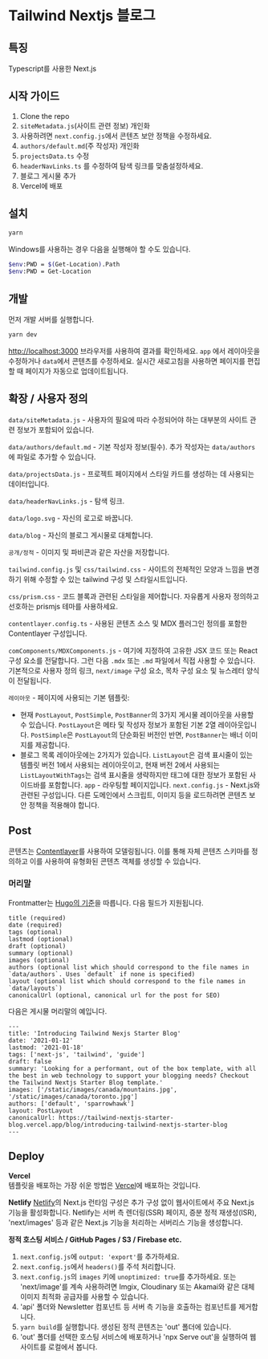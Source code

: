 # Tailwind Nextjs 블로그

## 특징

Typescript를 사용한 Next.js

## 시작 가이드

1. Clone the repo
2. `siteMetadata.js`(사이트 관련 정보) 개인화
3. 사용하려면 `next.config.js`에서 콘텐츠 보안 정책을 수정하세요.
4. `authors/default.md`(주 작성자) 개인화
5. `projectsData.ts` 수정
6. `headerNavLinks.ts` 를 수정하여 탐색 링크를 맞춤설정하세요.
7. 블로그 게시물 추가
8. Vercel에 배포

## 설치

```bash
yarn
```

Windows를 사용하는 경우 다음을 실행해야 할 수도 있습니다.
```bash
$env:PWD = $(Get-Location).Path
$env:PWD = Get-Location
```

## 개발

먼저 개발 서버를 실행합니다.

```bash
yarn dev
```

[http://localhost:3000](http://localhost:3000) 브라우저를 사용하여 결과를 확인하세요.
`app` 에서 레이아웃을 수정하거나 `data`에서 콘텐츠를 수정하세요. 
실시간 새로고침을 사용하면 페이지를 편집할 때 페이지가 자동으로 업데이트됩니다.

## 확장 / 사용자 정의

`data/siteMetadata.js` - 사용자의 필요에 따라 수정되어야 하는 대부분의 사이트 관련 정보가 포함되어 있습니다.

`data/authors/default.md` - 기본 작성자 정보(필수). 추가 작성자는 `data/authors`에 파일로 추가할 수 있습니다.

`data/projectsData.js` - 프로젝트 페이지에서 스타일 카드를 생성하는 데 사용되는 데이터입니다.

`data/headerNavLinks.js` - 탐색 링크.

`data/logo.svg` - 자신의 로고로 바꿉니다.

`data/blog` - 자신의 블로그 게시물로 대체합니다.

`공개/정적` - 이미지 및 파비콘과 같은 자산을 저장합니다.

`tailwind.config.js` 및 `css/tailwind.css` - 사이트의 전체적인 모양과 느낌을 변경하기 위해 수정할 수 있는 tailwind 구성 및 스타일시트입니다.

`css/prism.css` - 코드 블록과 관련된 스타일을 제어합니다. 자유롭게 사용자 정의하고 선호하는 prismjs 테마를 사용하세요.

`contentlayer.config.ts` - 사용된 콘텐츠 소스 및 MDX 플러그인 정의를 포함한 Contentlayer 구성입니다.

`comComponents/MDXComponents.js` - 여기에 지정하여 고유한 JSX 코드 또는 React 구성 요소를 전달합니다. 그런 다음 `.mdx` 또는 `.md` 파일에서 직접 사용할 수 있습니다. 기본적으로 사용자 정의 링크, `next/image` 구성 요소, 목차 구성 요소 및 뉴스레터 양식이 전달됩니다.

`레이아웃` - 페이지에 사용되는 기본 템플릿:
- 현재 `PostLayout`, `PostSimple`, `PostBanner`의 3가지 게시물 레이아웃을 사용할 수 있습니다. `PostLayout`은 메타 및 작성자 정보가 포함된 기본 2열 레이아웃입니다. `PostSimple`은 `PostLayout`의 단순화된 버전인 반면, `PostBanner`는 배너 이미지를 제공합니다.
- 블로그 목록 레이아웃에는 2가지가 있습니다. `ListLayout`은 검색 표시줄이 있는 템플릿 버전 1에서 사용되는 레이아웃이고, 현재 버전 2에서 사용되는 `ListLayoutWithTags`는 검색 표시줄을 생략하지만 태그에 대한 정보가 포함된 사이드바를 포함합니다.
  `app` - 라우팅할 페이지입니다.
  `next.config.js` - Next.js와 관련된 구성입니다. 다른 도메인에서 스크립트, 이미지 등을 로드하려면 콘텐츠 보안 정책을 적용해야 합니다.

## Post

콘텐츠는 [Contentlayer](https://www.contentlayer.dev/)를 사용하여 모델링됩니다. 이를 통해 자체 콘텐츠 스키마를 정의하고 이를 사용하여 유형화된 콘텐츠 객체를 생성할 수 있습니다.

### 머리말

Frontmatter는 [Hugo의 기준](https://gohugo.io/content-management/front-matter/)을 따릅니다.
다음 필드가 지원됩니다.

```
title (required)
date (required)
tags (optional)
lastmod (optional)
draft (optional)
summary (optional)
images (optional)
authors (optional list which should correspond to the file names in `data/authors`. Uses `default` if none is specified)
layout (optional list which should correspond to the file names in `data/layouts`)
canonicalUrl (optional, canonical url for the post for SEO)
```

다음은 게시물 머리말의 예입니다.

```
---
title: 'Introducing Tailwind Nexjs Starter Blog'
date: '2021-01-12'
lastmod: '2021-01-18'
tags: ['next-js', 'tailwind', 'guide']
draft: false
summary: 'Looking for a performant, out of the box template, with all the best in web technology to support your blogging needs? Checkout the Tailwind Nextjs Starter Blog template.'
images: ['/static/images/canada/mountains.jpg', '/static/images/canada/toronto.jpg']
authors: ['default', 'sparrowhawk']
layout: PostLayout
canonicalUrl: https://tailwind-nextjs-starter-blog.vercel.app/blog/introducing-tailwind-nextjs-starter-blog
---
```

## Deploy

**Vercel**  
템플릿을 배포하는 가장 쉬운 방법은 [Vercel](https://vercel.com)에 배포하는 것입니다. 


**Netlify**
[Netlify](https://www.netlify.com/)의 Next.js 런타임 구성은 추가 구성 없이 웹사이트에서 주요 Next.js 기능을 활성화합니다. 
Netlify는 서버 측 렌더링(SSR) 페이지, 증분 정적 재생성(ISR), 'next/images' 등과 같은 Next.js 기능을 처리하는 서버리스 기능을 생성합니다.


**정적 호스팅 서비스 / GitHub Pages / S3 / Firebase etc.**

1. `next.config.js`에 `output: 'export'`를 추가하세요.
2. `next.config.js`에서 `headers()`를 주석 처리합니다.
3. `next.config.js`의 `images` 키에 `unoptimized: true`를 추가하세요.
   또는 'next/image'를 계속 사용하려면 Imgix, Cloudinary 또는 Akamai와 같은 대체 이미지 최적화 공급자를 사용할 수 있습니다.
4. 'api' 폴더와 Newsletter 컴포넌트 등 서버 측 기능을 호출하는 컴포넌트를 제거합니다.
5. `yarn build`를 실행합니다. 생성된 정적 콘텐츠는 'out' 폴더에 있습니다.
6. 'out' 폴더를 선택한 호스팅 서비스에 배포하거나 'npx Serve out'을 실행하여 웹 사이트를 로컬에서 봅니다.

